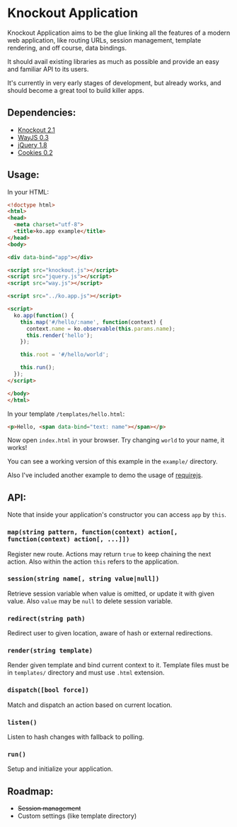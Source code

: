 # Knockout Application

Knockout Application aims to be the glue linking all the features of a modern web application, like routing URLs, session management, template rendering, and off course, data bindings.

It should avail existing libraries as much as possible and provide an easy and familiar API to its users.

It's currently in very early stages of development, but already works, and should become a great tool to build killer apps.

## Dependencies:

- [Knockout 2.1](https://github.com/stevesanderson/knockout)
- [WayJS 0.3](https://github.com/haggen/wayjs)
- [jQuery 1.8](https://github.com/jquery/jquery)
- [Cookies 0.2](https://github.com/scotthamper/cookies)

## Usage:

In your HTML:

```html
<!doctype html>
<html>
<head>
  <meta charset="utf-8">
  <title>ko.app example</title>
</head>
<body>

<div data-bind="app"></div>

<script src="knockout.js"></script>
<script src="jquery.js"></script>
<script src="way.js"></script>

<script src="../ko.app.js"></script>

<script>
  ko.app(function() {
    this.map('#/hello/:name', function(context) {
      context.name = ko.observable(this.params.name);
      this.render('hello');
    });

    this.root = '#/hello/world';

    this.run();
  });
</script>

</body>
</html>
```

In your template `/templates/hello.html`:

```html
<p>Hello, <span data-bind="text: name"></span></p>
```

Now open `index.html` in your browser. Try changing `world` to your name, it works!

You can see a working version of this example in the `example/` directory.

Also I've included another example to demo the usage of [requirejs](http://requirejs.org/).

## API:

Note that inside your application's constructor you can access `app` by `this`.

### `map(string pattern, function(context) action[, function(context) action[, ...]])`

Register new route. Actions may return `true` to keep chaining the next action. Also within the action `this` refers to the application.

### `session(string name[, string value|null])`

Retrieve session variable when value is omitted, or update it with given value. Also `value` may be `null` to delete session variable.

### `redirect(string path)`

Redirect user to given location, aware of hash or external redirections.

### `render(string template)`

Render given template and bind current context to it. Template files must be in `templates/` directory and must use `.html` extension.

### `dispatch([bool force])`

Match and dispatch an action based on current location.

### `listen()`

Listen to hash changes with fallback to polling.

### `run()`

Setup and initialize your application.

## Roadmap:

- <del>Session management</del>
- Custom settings (like template directory)
